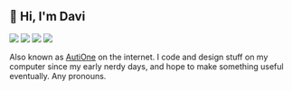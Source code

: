 ## 👋 Hi, I'm Davi
<a href="https://discord.com/users/226484318959173632" target="_blank"><img src="https://img.shields.io/static/v1?label=Discord&message=AutiOne%234827&color=5865f2&style=for-the-badge&logo=discord&logoColor=white" /></a>
<a href="https://matrix.to/#/@autione:envs.net" target="_blank"><img src="https://img.shields.io/static/v1?label=Matrix&message=%40autione%3Aenvs.net&color=000000&style=for-the-badge&logo=matrix&logoColor=white" /></a>
<a href="https://matrix.to/#/@autione:vern.cc" target="_blank"><img src="https://img.shields.io/static/v1?label=Matrix&message=%40autione%3Avern.cc&color=000000&style=for-the-badge&logo=matrix&logoColor=white" /></a>
<a href="https://twitter.com/AutiOne_" target="_blank"><img src="https://img.shields.io/static/v1?label=Twitter&message=%40AutiOne_&color=1da1f2&style=for-the-badge&logo=twitter&logoColor=white" /></a>

Also known as [AutiOne](https://auti.one) on the internet. I code and design stuff on my computer since my early nerdy days, and hope to make something useful eventually. Any pronouns.
